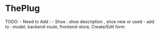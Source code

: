 # ThePlug

TODO:
    - Need to Add :
        - Shoe : shoe description , shoe new or used
            - add to : model, backend-route, frontend-store, Create/Edit form
